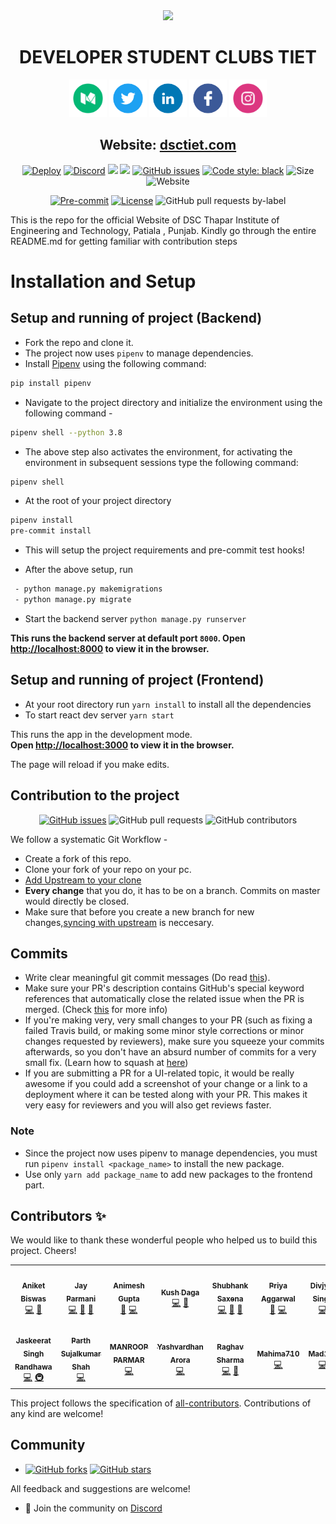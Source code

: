 <div align = "center">

<img height=200px src="./client/src/assets/dsc_logo.png">

# DEVELOPER STUDENT CLUBS TIET

<a href="https://medium.com/developer-student-clubs-tiet"><img src="https://github.com/aritraroy/social-icons/blob/master/medium-icon.png?raw=true" width="60"></a>
<a href="https://twitter.com/dsctiet"><img src="https://github.com/aritraroy/social-icons/blob/master/twitter-icon.png?raw=true" width="60"></a>
<a href="https://www.linkedin.com/company/developer-student-club-thapar"><img src="https://github.com/aritraroy/social-icons/blob/master/linkedin-icon.png?raw=true" width="60"></a>
<a href="https://facebook.com/dscthapar"><img src="https://github.com/aritraroy/social-icons/blob/master/facebook-icon.png?raw=true" width="60"></a>
<a href="https://instagram.com/dsc.tiet"><img src="https://github.com/aritraroy/social-icons/blob/master/instagram-icon.png?raw=true" width="60"></a>

## Website: [dsctiet.com](https://dsctiet.com)

[![Deploy](https://github.com/developer-student-club-thapar/officialWebsite/actions/workflows/deploy.yml/badge.svg)](https://github.com/developer-student-club-thapar/officialWebsite/actions/workflows/deploy.yml) [![Discord](https://img.shields.io/discord/743751114851090475.svg?label=&logo=discord&logoColor=ffffff&color=7389D8&labelColor=6A7EC2)](https://discord.gg/Ma9ZAGJ)
[![](https://img.shields.io/badge/python-3.8-blue.svg)](https://www.python.org/download/releases/3.8.0/) 
[![](https://img.shields.io/badge/node-12.19.0-blue.svg)](https://nodejs.org/en/download/releases/12.19.0/)
[![GitHub issues](https://img.shields.io/github/issues/developer-student-club-thapar/officialWebsite?logo=github)](https://github.com/developer-student-club-thapar/officialWebsite/issues)
[![Code style: black](https://img.shields.io/badge/code%20style-black-000000.svg)](https://github.com/psf/black)
![Size](https://github-size-badge.herokuapp.com/developer-student-club-thapar/officialWebsite.svg)
![Website](https://img.shields.io/website?down_color=red&down_message=Error%21&up_message=It%27s%20up%21&url=https%3A%2F%2Fdsctiet.tech%2F)
<!---<a> <img src="https://badgen.net/dependabot/developer-student-club-thapar/officialWebsite?icon=dependabot" alt="Dependabot Badge"></a>-->

[![Pre-commit](https://img.shields.io/badge/pre--commit-enabled-brightgreen?logo=pre-commit&logoColor=white)](https://github.com/developer-student-club-thapar/officialWebsite/blob/master/.pre-commit-config.yaml)
[![License](https://img.shields.io/github/license/developer-student-club-thapar/officialWebsite)](https://github.com/developer-student-club-thapar/officialWebsite/blob/master/LICENSE)
![GitHub pull requests by-label](https://img.shields.io/github/issues-pr/developer-student-club-thapar/officialWebsite/dependencies?label=Dependencies%20Status)
</div>
This is the repo for the official Website of DSC Thapar Institute of Engineering and Technology, Patiala , Punjab.
Kindly go through the entire README.md for getting familiar with contribution steps

# Installation and Setup
## Setup and running of project (Backend)

- Fork the repo and clone it.
- The project now uses `pipenv` to manage dependencies.
- Install [Pipenv](https://pypi.org/project/pipenv/) using the following command:
```bash
pip install pipenv
```
- Navigate to the project directory and initialize the environment using the following command -
```bash
pipenv shell --python 3.8
```
- The above step also activates the environment, for activating the environment in subsequent sessions type the following command:
```bash
pipenv shell
```
- At the root of your project directory <br>

```bash
pipenv install
pre-commit install
```

- This will setup the project requirements and pre-commit test hooks!

- After the above setup, run

```bash
 - python manage.py makemigrations
 - python manage.py migrate
```

- Start the backend server
  `python manage.py runserver`
  
**This runs the backend server at default port `8000`.
  Open [http://localhost:8000](http://localhost:8000) to view it in the browser.**<br />

## Setup and running of project (Frontend)

- At your root directory run `yarn install` to install all the dependencies
- To start react dev server `yarn start`

This runs the app in the development mode.<br />
**Open [http://localhost:3000](http://localhost:3000) to view it in the browser.**

The page will reload if you make edits.<br />

## Contribution to the project


<div align="center">

[![GitHub issues](https://img.shields.io/github/issues/developer-student-club-thapar/officialWebsite?logo=github)](https://github.com/developer-student-club-thapar/officialWebsite/issues) ![GitHub pull requests](https://img.shields.io/github/issues-pr-raw/developer-student-club-thapar/officialWebsite?logo=git&logoColor=white) ![GitHub contributors](https://img.shields.io/github/contributors/developer-student-club-thapar/officialWebsite?logo=github)

</div>
We follow a systematic Git Workflow -

- Create a fork of this repo.
- Clone your fork of your repo on your pc.
- [Add Upstream to your clone](https://help.github.com/en/github/collaborating-with-issues-and-pull-requests/configuring-a-remote-for-a-fork)
- **Every change** that you do, it has to be on a branch. Commits on master would directly be closed.
- Make sure that before you create a new branch for new changes,[syncing with upstream](https://help.github.com/en/github/collaborating-with-issues-and-pull-requests/syncing-a-fork) is neccesary.

## Commits

- Write clear meaningful git commit messages (Do read [this](http://chris.beams.io/posts/git-commit/)).
- Make sure your PR's description contains GitHub's special keyword references that automatically close the related issue when the PR is merged. (Check [this](https://github.com/blog/1506-closing-issues-via-pull-requests) for more info)
- If you're making very, very small changes to your PR (such as fixing a failed Travis build, or making some minor style corrections or minor changes requested by reviewers), make sure you squeeze your commits afterwards, so you don't have an absurd number of commits for a very small fix. (Learn how to squash at [here](https://davidwalsh.name/squash-commits-git))
- If you are submitting a PR for a UI-related topic, it would be really awesome if you could add a screenshot of your change or a link to a deployment where it can be tested along with your PR. This makes it very easy for reviewers and you will also get reviews faster.

### Note

- Since the project now uses pipenv to manage dependencies, you must run `pipenv install <package_name>` to install the new package.
- Use only `yarn add package_name` to add new packages to the frontend part.

## Contributors ✨

We would like to thank these wonderful people who helped us to build this project. Cheers!
<!-- ALL-CONTRIBUTORS-LIST:START - Do not remove or modify this section -->
<!-- prettier-ignore-start -->
<!-- markdownlint-disable -->
<table>
  <tr>
    <td align="center"><a href="https://www.linkedin.com/in/aniket-biswas-59394b191/"><img src="https://avatars2.githubusercontent.com/u/51146347?v=4?s=100" width="100px;" alt=""/><br /><sub><b>Aniket Biswas</b></sub></a><br /><a href="https://github.com/developer-student-club-thapar/officialWebsite/commits?author=aniketbiswas21" title="Code">💻</a> <a href="#design-aniketbiswas21" title="Design">🎨</a></td>
    <td align="center"><a href="https://linkedin.com/in/jsparmani"><img src="https://avatars3.githubusercontent.com/u/41769747?v=4?s=100" width="100px;" alt=""/><br /><sub><b>Jay Parmani</b></sub></a><br /><a href="https://github.com/developer-student-club-thapar/officialWebsite/commits?author=jsparmani" title="Code">💻</a> <a href="#design-jsparmani" title="Design">🎨</a> <a href="#maintenance-jsparmani" title="Maintenance">🚧</a></td>
    <td align="center"><a href="https://sourcerer.io/animesh-007"><img src="https://avatars0.githubusercontent.com/u/53366877?v=4?s=100" width="100px;" alt=""/><br /><sub><b>Animesh Gupta</b></sub></a><br /><a href="https://github.com/developer-student-club-thapar/officialWebsite/commits?author=animesh-007" title="Documentation">📖</a> <a href="https://github.com/developer-student-club-thapar/officialWebsite/commits?author=animesh-007" title="Code">💻</a></td>
    <td align="center"><a href="http://kush-blog.netlify.com"><img src="https://avatars2.githubusercontent.com/u/40840079?v=4?s=100" width="100px;" alt=""/><br /><sub><b>Kush Daga</b></sub></a><br /><a href="https://github.com/developer-student-club-thapar/officialWebsite/commits?author=kush-daga" title="Code">💻</a> <a href="#design-kush-daga" title="Design">🎨</a></td>
    <td align="center"><a href="http://shubhank-saxena.github.io"><img src="https://avatars3.githubusercontent.com/u/29003047?v=4?s=100" width="100px;" alt=""/><br /><sub><b>Shubhank Saxena</b></sub></a><br /><a href="https://github.com/developer-student-club-thapar/officialWebsite/commits?author=shubhank-saxena" title="Code">💻</a> <a href="#design-shubhank-saxena" title="Design">🎨</a> <a href="#maintenance-shubhank-saxena" title="Maintenance">🚧</a></td>
    <td align="center"><a href="https://github.com/Priya2123"><img src="https://avatars3.githubusercontent.com/u/55858346?v=4?s=100" width="100px;" alt=""/><br /><sub><b>Priya Aggarwal</b></sub></a><br /><a href="#design-Priya2123" title="Design">🎨</a> <a href="https://github.com/developer-student-club-thapar/officialWebsite/commits?author=Priya2123" title="Code">💻</a></td>
    <td align="center"><a href="https://github.com/DivjyotSingh"><img src="https://avatars1.githubusercontent.com/u/56316275?v=4?s=100" width="100px;" alt=""/><br /><sub><b>Divjyot Singh</b></sub></a><br /><a href="https://github.com/developer-student-club-thapar/officialWebsite/commits?author=DivjyotSingh" title="Code">💻</a></td>
  </tr>
  <tr>
    <td align="center"><a href="https://novoresume.com/a/jaskee789.1"><img src="https://avatars3.githubusercontent.com/u/38110126?v=4?s=100" width="100px;" alt=""/><br /><sub><b>Jaskeerat Singh Randhawa</b></sub></a><br /><a href="https://github.com/developer-student-club-thapar/officialWebsite/commits?author=jaskeerat789" title="Code">💻</a> <a href="#infra-jaskeerat789" title="Infrastructure (Hosting, Build-Tools, etc)">🚇</a></td>
    <td align="center"><a href="https://www.linkedin.com/in/parth-shah-97911416a/"><img src="https://avatars0.githubusercontent.com/u/43181887?v=4?s=100" width="100px;" alt=""/><br /><sub><b>Parth Sujalkumar Shah</b></sub></a><br /><a href="https://github.com/developer-student-club-thapar/officialWebsite/commits?author=parthsujalshah" title="Code">💻</a></td>
    <td align="center"><a href="https://github.com/bughunter9"><img src="https://avatars1.githubusercontent.com/u/65765070?v=4?s=100" width="100px;" alt=""/><br /><sub><b>MANROOP PARMAR</b></sub></a><br /><a href="https://github.com/developer-student-club-thapar/officialWebsite/commits?author=bughunter9" title="Code">💻</a></td>
    <td align="center"><a href="https://yash22arora.github.io/Portfolio/"><img src="https://avatars.githubusercontent.com/u/72307157?v=4?s=100" width="100px;" alt=""/><br /><sub><b>Yashvardhan Arora</b></sub></a><br /><a href="https://github.com/developer-student-club-thapar/officialWebsite/commits?author=yash22arora" title="Code">💻</a></td>
    <td align="center"><a href="http://www.linkedin.com/in/raghavtinker"><img src="https://avatars.githubusercontent.com/u/71115825?v=4?s=100" width="100px;" alt=""/><br /><sub><b>Raghav Sharma</b></sub></a><br /><a href="https://github.com/developer-student-club-thapar/officialWebsite/commits?author=raghavTinker" title="Code">💻</a> <a href="#maintenance-raghavTinker" title="Maintenance">🚧</a></td>
    <td align="center"><a href="https://github.com/Mahima710"><img src="https://avatars.githubusercontent.com/u/69919828?v=4?s=100" width="100px;" alt=""/><br /><sub><b>Mahima710</b></sub></a><br /><a href="https://github.com/developer-student-club-thapar/officialWebsite/commits?author=Mahima710" title="Code">💻</a></td>
    <td align="center"><a href="https://github.com/Sahaj-Srivastava24"><img src="https://avatars.githubusercontent.com/u/72143774?v=4?s=100" width="100px;" alt=""/><br /><sub><b>Mad1ad</b></sub></a><br /><a href="https://github.com/developer-student-club-thapar/officialWebsite/commits?author=Sahaj-Srivastava24" title="Code">💻</a></td>
    <td align="center"><a href="https://github.com/sanchjain"><img src="https://avatars.githubusercontent.com/u/54800651?v=4?s=100" width="100px;" alt=""/><br /><sub><b>sanchjain</b></sub></a><br /><a href="#maintenance-sanchjain" title="Maintenance">🚧</a></td>
    <td align="center"><a href="https://www.linkedin.com/in/RupanshiJain"><img src="https://avatars.githubusercontent.com/u/71973975?v=4?s=100" width="100px;" alt=""/><br /><sub><b>Rupanshi Jain</b></sub></a><br /><a href="https://github.com/developer-student-club-thapar/officialWebsite/commits?author=rdotjain" title="Code">💻</a></td>
    <td align="center"><a href="http://blog.saurav-shrivastav.tech"><img src="https://avatars.githubusercontent.com/u/54510448?v=4?s=100" width="100px;" alt=""/><br /><sub><b>Saurav Shrivastav</b></sub></a><br /><a href="https://github.com/developer-student-club-thapar/officialWebsite/commits?author=Saurav-Shrivastav" title="Code">💻</a> <a href="#maintenance-Saurav-Shrivastav" title="Maintenance">🚧</a> <a href="https://github.com/developer-student-club-thapar/officialWebsite/commits?author=Saurav-Shrivastav" title="Documentation">📖</a></td>
  </tr>
</table>

<!-- markdownlint-restore -->
<!-- prettier-ignore-end -->

<!-- ALL-CONTRIBUTORS-LIST:END -->

This project follows the specification of [all-contributors](https://github.com/all-contributors/all-contributors). Contributions of any kind are welcome!

## Community

- [![GitHub forks](https://img.shields.io/github/forks/developer-student-club-thapar/officialWebsite?logo=github)](https://github.com/developer-student-club-thapar/officialWebsite/network) [![GitHub stars](https://img.shields.io/github/stars/developer-student-club-thapar/officialWebsite?logo=github)](https://github.com/developer-student-club-thapar/officialWebsite/stargazers)

All feedback and suggestions are welcome!

- 💬 Join the community on [Discord](https://discord.gg/3C4TESX)
